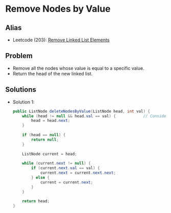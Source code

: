 # Remove Nodes by Value

## Alias
- Leetcode (203): [Remove Linked List Elements](https://leetcode.com/problems/remove-linked-list-elements/)

## Problem
- Remove all the nodes whose value is equal to a specific value.
- Return the head of the new linked list.

## Solutions
- Solution 1: 
  ```java
  public ListNode deleteNodesByValue(ListNode head, int val) {        
      while (head != null && head.val == val) {            // Consider the value of the head is equal to the target value.
          head = head.next;
      }
        
      if (head == null) {
          return null;
      }
        
      ListNode current = head;
        
      while (current.next != null) {
          if (current.next.val == val) {
              current.next = current.next.next;
          } else {
              current = current.next;
          }
      }
        
      return head;
  }
  ```
